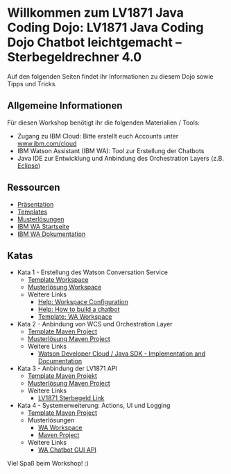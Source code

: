 <h1>Willkommen zum LV1871 Java Coding Dojo: LV1871 Java Coding Dojo Chatbot leichtgemacht – Sterbegeldrechner 4.0</h1>

Auf den folgenden Seiten findet ihr Informationen zu diesem Dojo sowie Tipps und Tricks. 

<h2>Allgemeine Informationen</h2>
Für diesen Workshop benötigt ihr die folgenden Materialien / Tools:
<ul>
		<li>Zugang zu IBM Cloud: Bitte erstellt euch Accounts unter <a href="https://www.ibm.com/cloud/">www.ibm.com/cloud</a></li>
<li>IBM Watson Assistant (IBM WA): Tool zur Erstellung der Chatbots</li>
<li>Java IDE zur Entwicklung und Anbindung des Orchestration Layers (z.B. <a href="https://www.eclipse.org/downloads/">Eclipse</a>)</li>
			</ul>

<h2>Ressourcen</h2> 
<ul>
		<li><a href="https://gitlab.infomotion.de/lv1871/chatbot/blob/master/ChatbotsLeichtgemacht.pdf">Präsentation</a></li>
<li><a href="https://gitlab.infomotion.de/lv1871/chatbot/tree/master/Templates">Templates</a></li>
<li><a href="https://gitlab.infomotion.de/lv1871/chatbot/tree/master/Musterlösungen">Musterlösungen</a></li>
<li><a href="https://watson-assistant.eu-de.bluemix.net/">IBM WA Startseite</a></li>
<li><a href="https://console.bluemix.net/docs/services/conversation/configure-workspace.html#configuring-a-watson-assistant-workspace">IBM WA Dokumentation</a></li>
			</ul>


<h2>Katas</h2>
<ul>
	<li> Kata 1 - Erstellung des Watson Conversation Service 
	<ul>
		<li><a href="Templates/dojo_template.json">Template Workspace</a></li>
		<li><a href="Templates/workspace_lv1871.json">Musterlösung Workspace</a></li>
		<li>Weitere Links
			<ul>
				<li><a href="https://console.bluemix.net/docs/services/conversation/configure-workspace.html#configuring-a-watson-assistant-workspace">Help: Workspace Configuration</a></li>
				<li><a href="www.ibm.com/watson/how-to-build-a-chatbot/">Help: How to build a chatbot</a></li>
				<li><a href="">Template: WA Workspace</a></li>
			</ul>
		</li>
	</ul>
	</li>
	<li> Kata 2 - Anbindung von WCS und Orchestration Layer
	<ul>
		<li><a href="Templates/java_template.zip">Template Maven Project</a></li>
		<li><a href="Templates/java_context.zip">Musterlösung Maven Project</a></li>
		<li>Weitere Links
			<ul>
				<li><a href="github.com/watson-developer-cloud/java-sdk/">Watson Developer Cloud / Java SDK - Implementation and  Documentation</a></li>
			</ul>
		</li>
	</ul>
	</li>
	<li> Kata 3 - Anbindung der LV1871 API 
	<ul>
		<li><a href="Templates/java_context.zip">Template Maven Projekt</a></li>
		<li><a href="Templates/java_lv1871api.zip">Musterlösung Maven Project</a></li>
		<li>Weitere Links
			<ul>
				<li><a href="www.lv1871.de/lv1871_internet/sterbegeldversicherung.htm#/?versicherungssumme=9000">LV1871 Sterbegeld Link</a></li>
			</ul>
		</li>
	</ul>
	</li>
	<li> Kata 4 - Systemerweiterung: Actions, UI und Logging
	<ul>
		<li><a href="Templates/java_lv1871api.zip">Template Maven Project</a></li>
		<li>Musterlösungen
			<ul>
				<li><a href="Musterl%C3%B6sungen/dojo_solution.json">WA Workspace</a></li>
				<li><a href="Musterl%C3%B6sungen/java_actions.zip">Maven Project</a></li>
			</ul>
			</li>
		<li>Weitere Links
			<ul>
				<li><a href="https://git.ng.bluemix.net/insdach/chatbot-template">WA Chatbot GUI API</a></li>
			</ul>
		</li>
	</ul>
	</li>
</ul>



Viel Spaß beim Workshop! :)
  

